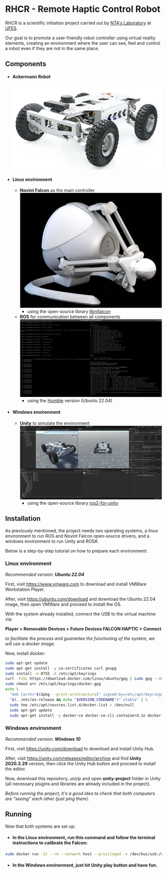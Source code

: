 # RHCR - Remote Haptic Control Robot

RHCR is a scientific initiation project carried out by [NTA's Laboratory](https://nta.ufes.br/) at [UFES](https://www.ufes.br/).

Our goal is to promote a user-friendly robot controller using virtual reality elements, creating an environment where the user can see, feel and control a robot even if they are not in the same place.

## Components

- #### Ackermann Robot

  ![ackermann](/doc/images/ackermann.jpg)

- #### Linux environment

  - **Novint Falcon** as the main controller
    ![novint falcon](/doc/images/falcon.jpg)
    - using the open-source library [libnifalcon](https://github.com/libnifalcon/libnifalcon)
  - **ROS** for communication between all components
    ![ros terminal](/doc/images/ros_terminal.png)
    - using the [Humble](http://wiki.ros.org/melodic/Installation/Ubuntu) version (Ubuntu 22.04)

- #### Windows environment

  - **Unity** to simulate the environment
    ![unity project](/doc/images/unity-project.png)
    - using the open-source library [ros2-for-unity](https://github.com/RobotecAI/ros2-for-unity)

## Installation

As previously mentioned, the project needs two operating systems, a linux environment to run ROS and Novint Falcon open-source drivers, and a windows environment to run Unity and ROS#.

Below is a step-by-step tutorial on how to prepare each environment:

### Linux environment

_Recommended version:_ **_Ubuntu 22.04_**

First, visit https://www.vmware.com to download and install VMWare Workstation Player.

After, visit https://ubuntu.com/download and download the Ubuntu 22.04 image, then open VMWare and proceed to install the OS.

With the system already installed, connect the USB to the virtual machine via:

**Player > Removable Devices > Future Devices FALCON HAPTIC > Connect**

_to facilitate the process and guarantee the functioning of the system, we will use a docker image._

Now, install docker:

```bash
sudo apt-get update
sudo apt-get install -y ca-certificates curl gnupg
sudo install -m 0755 -d /etc/apt/keyrings
curl -fsSL https://download.docker.com/linux/ubuntu/gpg | sudo gpg --dearmor -o /etc/apt/keyrings/docker.gpg
sudo chmod a+r /etc/apt/keyrings/docker.gpg
echo \
  "deb [arch="$(dpkg --print-architecture)" signed-by=/etc/apt/keyrings/docker.gpg] https://download.docker.com/linux/ubuntu \
  "$(. /etc/os-release && echo "$VERSION_CODENAME")" stable" | \
  sudo tee /etc/apt/sources.list.d/docker.list > /dev/null
  sudo apt-get update
  sudo apt-get install -y docker-ce docker-ce-cli containerd.io docker-buildx-plugin docker-compose-plugin
```

### Windows environment

_Recommended version:_ **_Windows 10_**

First, visit https://unity.com/download to download and install Unity Hub.

After, visit https://unity.com/releases/editor/archive and find **Unity 2020.3.29** version, then click the Unity Hub button and proceed to install the editor.

Now, download this repository, unzip and open **unity-project** folder in Unity (all necessary plugins and libraries are already included in the project).

_Before running the project, it's a good idea to check that both computers are "seeing" each other (just ping them)._

## Running

Now that both systems are set up:

- #### In the Linux environment, run this command and follow the terminal instructions to calibrate the Falcon:

```bash
sudo docker run -it --rm --network host --privileged -v /dev/bus/usb:/dev/bus/usb jvmoraiscb/ros2-falcon
```

- #### In the Windows environment, just hit Unity play button and have fun.
